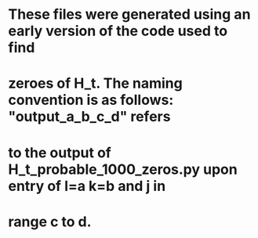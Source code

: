 # These files were generated using an early version of the code used to find
# zeroes of H_t. The naming convention is as follows: "output_a_b_c_d" refers
# to the output of H_t_probable_1000_zeros.py upon entry of l=a k=b and j in
# range c to d.
